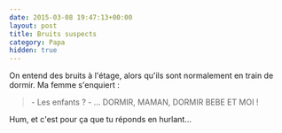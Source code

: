```yaml
---
date: 2015-03-08 19:47:13+00:00
layout: post
title: Bruits suspects
category: Papa
hidden: true
---
```


On entend des bruits à l'étage, alors qu'ils sont normalement en train de dormir. Ma femme s'enquiert :

> \- Les enfants ?
> \- ... DORMIR, MAMAN, DORMIR BEBE ET MOI !

Hum, et c'est pour ça que tu réponds en hurlant...
